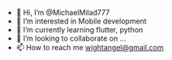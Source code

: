 - 👋 Hi, I’m @MichaelMilad777
- 👀 I’m interested in Mobile development
- 🌱 I’m currently learning flutter, python
- 💞️ I’m looking to collaborate on ...
- 📫 How to reach me wightangel@gmail.com

<!---
MichaelMilad777/MichaelMilad777 is a ✨ special ✨ repository because its `README.md` (this file) appears on your GitHub profile.
You can click the Preview link to take a look at your changes.
--->
